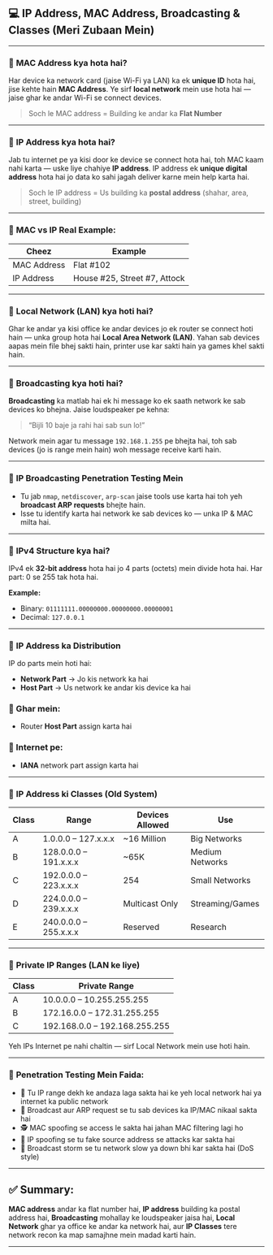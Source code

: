 ## 💻 IP Address, MAC Address, Broadcasting & Classes (Meri Zubaan Mein)

---

### 🔹 **MAC Address kya hota hai?**

Har device ka network card (jaise Wi-Fi ya LAN) ka ek **unique ID** hota hai, jise kehte hain **MAC Address**.
Ye sirf **local network** mein use hota hai — jaise ghar ke andar Wi-Fi se connect devices.

> Soch le MAC address = Building ke andar ka **Flat Number**

---

### 🔹 **IP Address kya hota hai?**

Jab tu internet pe ya kisi door ke device se connect hota hai, toh MAC kaam nahi karta — uske liye chahiye **IP address**.
IP address ek **unique digital address** hota hai jo data ko sahi jagah deliver karne mein help karta hai.

> Soch le IP address = Us building ka **postal address** (shahar, area, street, building)

---

### 🔸 **MAC vs IP Real Example:**

| Cheez       | Example                      |
| ----------- | ---------------------------- |
| MAC Address | Flat #102                    |
| IP Address  | House #25, Street #7, Attock |

---

### 🔹 **Local Network (LAN) kya hoti hai?**

Ghar ke andar ya kisi office ke andar devices jo ek router se connect hoti hain — unka group hota hai **Local Area Network (LAN)**.
Yahan sab devices aapas mein file bhej sakti hain, printer use kar sakti hain ya games khel sakti hain.

---

### 🔹 **Broadcasting kya hoti hai?**

**Broadcasting** ka matlab hai ek hi message ko ek saath network ke sab devices ko bhejna.
Jaise loudspeaker pe kehna:

> “Bijli 10 baje ja rahi hai sab sun lo!”

Network mein agar tu message `192.168.1.255` pe bhejta hai, toh sab devices (jo is range mein hain) woh message receive karti hain.

---

### 🔹 **IP Broadcasting Penetration Testing Mein**

* Tu jab `nmap`, `netdiscover`, `arp-scan` jaise tools use karta hai toh yeh **broadcast ARP requests** bhejte hain.
* Isse tu identify karta hai network ke sab devices ko — unka IP & MAC milta hai.

---

### 🔹 **IPv4 Structure kya hai?**

IPv4 ek **32-bit address** hota hai jo 4 parts (octets) mein divide hota hai.
Har part: 0 se 255 tak hota hai.

**Example:**

* Binary: `01111111.00000000.00000000.00000001`
* Decimal: `127.0.0.1`

---

### 🔹 **IP Address ka Distribution**

IP do parts mein hoti hai:

* **Network Part** → Jo kis network ka hai
* **Host Part** → Us network ke andar kis device ka hai

### 🔸 Ghar mein:

* Router **Host Part** assign karta hai

### 🔸 Internet pe:

* **IANA** network part assign karta hai

---

### 🔹 **IP Address ki Classes (Old System)**

| Class | Range                 | Devices Allowed | Use             |
| ----- | --------------------- | --------------- | --------------- |
| A     | 1.0.0.0 – 127.x.x.x   | \~16 Million    | Big Networks    |
| B     | 128.0.0.0 – 191.x.x.x | \~65K           | Medium Networks |
| C     | 192.0.0.0 – 223.x.x.x | 254             | Small Networks  |
| D     | 224.0.0.0 – 239.x.x.x | Multicast Only  | Streaming/Games |
| E     | 240.0.0.0 – 255.x.x.x | Reserved        | Research        |

---

### 🔹 **Private IP Ranges (LAN ke liye)**

| Class | Private Range                 |
| ----- | ----------------------------- |
| A     | 10.0.0.0 – 10.255.255.255     |
| B     | 172.16.0.0 – 172.31.255.255   |
| C     | 192.168.0.0 – 192.168.255.255 |

Yeh IPs Internet pe nahi chaltin — sirf Local Network mein use hoti hain.

---

### 🔐 **Penetration Testing Mein Faida:**

* 🧠 Tu IP range dekh ke andaza laga sakta hai ke yeh local network hai ya internet ka public network
* 🎯 Broadcast aur ARP request se tu sab devices ka IP/MAC nikaal sakta hai
* 🕵️ MAC spoofing se access le sakta hai jahan MAC filtering lagi ho
* 🧱 IP spoofing se tu fake source address se attacks kar sakta hai
* 🚫 Broadcast storm se tu network slow ya down bhi kar sakta hai (DoS style)

---

## ✅ Summary:

**MAC address** andar ka flat number hai,
**IP address** building ka postal address hai,
**Broadcasting** mohallay ke loudspeaker jaisa hai,
**Local Network** ghar ya office ke andar ka network hai,
aur **IP Classes** tere network recon ka map samajhne mein madad karti hain.

---
